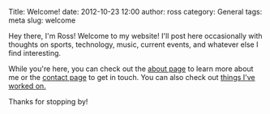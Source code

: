 Title: Welcome!
date:   2012-10-23 12:00
author:   ross
category:   General
tags:   meta
slug:   welcome

Hey there, I'm Ross! Welcome to my website! I'll post here occasionally
with thoughts on sports, technology, music, current events, and whatever
else I find interesting.

While you're here, you can check out the [about page](./pages/about.html) to learn more about me or the
[contact page](./pages/contact.html) to get in touch. You can
also check out [things I've worked on.](./pages/work.html)

Thanks for stopping by!
